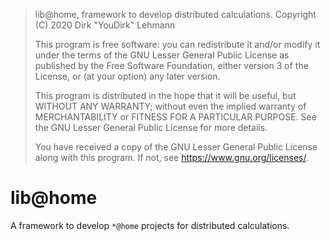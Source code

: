 > lib@home, framework to develop distributed calculations.
> Copyright (C) 2020  Dirk "YouDirk" Lehmann
>
> This program is free software: you can redistribute it and/or modify
> it under the terms of the GNU Lesser General Public License as
> published by the Free Software Foundation, either version 3 of the
> License, or (at your option) any later version.
>
> This program is distributed in the hope that it will be useful,
> but WITHOUT ANY WARRANTY; without even the implied warranty of
> MERCHANTABILITY or FITNESS FOR A PARTICULAR PURPOSE.  See the
> GNU Lesser General Public License for more details.
>
> You have received a copy of the GNU Lesser General Public License
> along with this program.  If not, see <https://www.gnu.org/licenses/>.


lib@home
========

A framework to develop `*@home` projects for distributed calculations.
